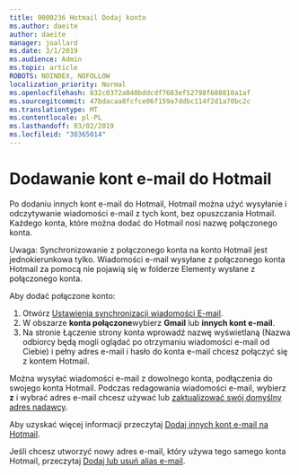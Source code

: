 ```yaml
---
title: 9000236 Hotmail Dodaj konto
ms.author: daeite
author: daeite
manager: joallard
ms.date: 3/1/2019
ms.audience: Admin
ms.topic: article
ROBOTS: NOINDEX, NOFOLLOW
localization_priority: Normal
ms.openlocfilehash: 832c0372a040bddcdf7683ef52798f688810a1af
ms.sourcegitcommit: 47bdacaa8fcfce06f159a7ddbc114f2d1a70bc2c
ms.translationtype: MT
ms.contentlocale: pl-PL
ms.lasthandoff: 03/02/2019
ms.locfileid: "30365014"
---
```

# <a name="add-your-other-email-accounts-to-outlookcom"></a>Dodawanie kont e-mail do Hotmail

Po dodaniu innych kont e-mail do Hotmail, Hotmail można użyć wysyłanie i odczytywanie wiadomości e-mail z tych kont, bez opuszczania Hotmail. Każdego konta, które można dodać do Hotmail nosi nazwę połączonego konta.

Uwaga: Synchronizowanie z połączonego konta na konto Hotmail jest jednokierunkowa tylko. Wiadomości e-mail wysyłane z połączonego konta Hotmail za pomocą nie pojawią się w folderze Elementy wysłane z połączonego konta.

Aby dodać połączone konto:

1. Otwórz [Ustawienia synchronizacji wiadomości E-mail](https://go.microsoft.com/fwlink/?linkid=875264).
2. W obszarze **konta połączone**wybierz **Gmail** lub **innych kont e-mail**.
3. Na stronie Łączenie strony konta wprowadź nazwę wyświetlaną (Nazwa odbiorcy będą mogli oglądać po otrzymaniu wiadomości e-mail od Ciebie) i pełny adres e-mail i hasło do konta e-mail chcesz połączyć się z kontem Hotmail.

Można wysyłać wiadomości e-mail z dowolnego konta, podłączenia do swojego konta Hotmail. Podczas redagowania wiadomości e-mail, wybierz **z** i wybrać adres e-mail chcesz używać lub [zaktualizować swój domyślny adres nadawcy](https://go.microsoft.com/fwlink/?linkid=875264).

Aby uzyskać więcej informacji przeczytaj [Dodaj innych kont e-mail na Hotmail](https://support.office.com/article/c5224df4-5885-4e79-91ba-523aa743f0ba).

Jeśli chcesz utworzyć nowy adres e-mail, który używa tego samego konta Hotmail, przeczytaj [Dodaj lub usuń alias e-mail](https://support.office.com/article/459b1989-356d-40fa-a689-8f285b13f1f2).